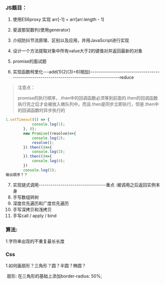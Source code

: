 ### JS题目：

1. 使用ES6proxy 实现 arr[-1] = arr[arr.length - 1]

2. 斐波那契数列(使用generator)

3. 介绍防抖节流原理、区别以及应用，并用JavaScript进行实现

4. 设计一个方法提取对象中所有value大于2的键值对并返回最新的对象

5. promise的面试题

6. 实现函数柯里化---add(1)(2)(3)=6(相加)-----------------------------------------------------------------------------------------reduce

> 注意点：
>
> ​	promise的执行顺序，.then中的回调函数必须等到前面的.then的回调函数执行完之后才会被放入微队列中。而且.then是同步立即执行，但是.then中的回调函数时异步执行的

```js
1.setTimeout(() => {
            console.log(1);
        }, 0);
        new Promise((resolve)=>{
            console.log(2);
            resolve();
        }).then(()=>{
            console.log(3);
        }).then(()=>{
            console.log(4);
        })
        console.log(5);
输出顺序？？
```

7. 实现链式调用----------------------------------重点 :被调用之后返回实例本身
8. 手写数组转树
9. 深度优先遍历和广度优先遍历
10. 手写深拷贝和浅拷贝
11. 手写call / apply / bind

### 算法:

1.字符串出现的不重复最长长度

### Css

1.如何画扇形？三角形？圆？半圆？椭圆？

​	扇形: 在三角形的基础上添加border-radius: 50%;

